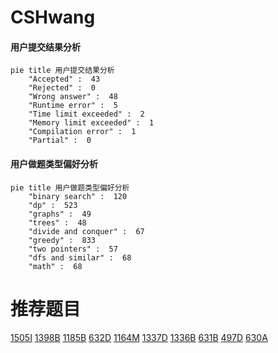 # CSHwang

<!-- tabs:start -->



#### **用户提交结果分析**

```mermaid
pie title 用户提交结果分析
    "Accepted" :  43
    "Rejected" :  0
    "Wrong answer" :  48
    "Runtime error" :  5
    "Time limit exceeded" :  2
    "Memory limit exceeded" :  1
    "Compilation error" :  1
    "Partial" :  0
```

#### **用户做题类型偏好分析**

```mermaid
pie title 用户做题类型偏好分析
    "binary search" :  120
    "dp" :  523
    "graphs" :  49
    "trees" :  48
    "divide and conquer" :  67
    "greedy" :  833
    "two pointers" :  57
    "dfs and similar" :  68
    "math" :  68
```



<!-- tabs:end -->
# 推荐题目
[1505I](https://codeforces.com/contest/1505/problem/I)
[1398B](https://codeforces.com/contest/1398/problem/B)
[1185B](https://codeforces.com/contest/1185/problem/B)
[632D](https://codeforces.com/contest/632/problem/D)
[1164M](https://codeforces.com/contest/1164/problem/M)
[1337D](https://codeforces.com/contest/1337/problem/D)
[1336B](https://codeforces.com/contest/1336/problem/B)
[631B](https://codeforces.com/contest/631/problem/B)
[497D](https://codeforces.com/contest/497/problem/D)
[630A](https://codeforces.com/contest/630/problem/A)
